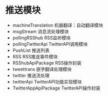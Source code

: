 # 推送模块

- machineTranslation
  机器翻译：自动翻译模块
- msgStream
  消息流处理模块
- pollingRSShub
  RSS监听模块
- pollingTwitterApi
  TwitterAPI调用模块
- PushList
  推送列表
- RSS
  RSS推送事件模块
- RSShubApiPackage
  RSS操作封装
- tweettrans
  嵌字翻译处理模块
- twitter
  推送流处理
- twitterApi
  TwitterAPI功能实现模块
- TwitterAppApiPackage
  TwitterAPI操作封装
